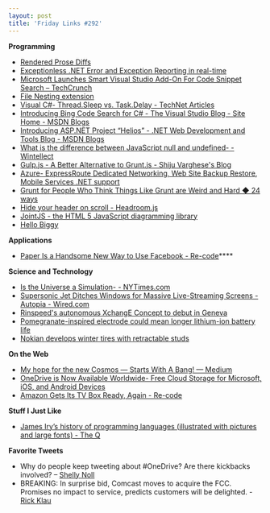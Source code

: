 ```yaml
---
layout: post
title: 'Friday Links #292'
---
```

**Programming**

  * [Rendered Prose Diffs](https://github.com/blog/1784-rendered-prose-diffs)
  * [Exceptionless .NET Error and Exception Reporting in real-time](http://exceptionless.com/)
  * [Microsoft Launches Smart Visual Studio Add-On For Code Snippet Search – TechCrunch](http://techcrunch.com/2014/02/17/microsoft-launches-smart-visual-studio-add-on-for-code-snippet-search/)
  * [File Nesting extension](http://visualstudiogallery.msdn.microsoft.com/3ebde8fb-26d8-4374-a0eb-1e4e2665070c)
  * [Visual C#- Thread.Sleep vs. Task.Delay - TechNet Articles](http://social.technet.microsoft.com/wiki/contents/articles/21177.visual-c-thread-sleep-vs-task-delay.aspx)
  * [Introducing Bing Code Search for C# - The Visual Studio Blog - Site Home - MSDN Blogs](http://blogs.msdn.com/b/visualstudio/archive/2014/02/17/introducing-bing-code-search-for-c.aspx)
  * [Introducing ASP.NET Project “Helios” - .NET Web Development and Tools Blog - MSDN Blogs](http://blogs.msdn.com/b/webdev/archive/2014/02/18/introducing-asp-net-project-helios.aspx)
  * [What is the difference between JavaScript null and undefined- - Wintellect](http://wintellect.com/blogs/mharpur/what-is-the-difference-between-javascript-null-and-undefined)
  * [Gulp.js - A Better Alternative to Grunt.js - Shiju Varghese's Blog](http://weblogs.asp.net/shijuvarghese/archive/2014/02/19/gulp-js-a-better-alternative-to-grunt-js.aspx?utm_source=feedburner&utm_medium=feed&utm_campaign=Feed%3A+ShijuVBlog+%28Shiju+Varghese%27s+Blog%29)
  * [Azure- ExpressRoute Dedicated Networking, Web Site Backup Restore, Mobile Services .NET support](http://weblogs.asp.net/scottgu/archive/2014/02/20/azure-expressroute-dedicated-networking-web-site-backup-restore-mobile-services-net-support-hadoop-2-2-and-more.aspx)
  * [Grunt for People Who Think Things Like Grunt are Weird and Hard ◆ 24 ways](http://24ways.org/2013/grunt-is-not-weird-and-hard/?utm_source=The+Web+Weekly+Newsletter&utm_campaign=58382436e8-The_Web_Weekly_Edition_6&utm_medium=email&utm_term=0_8ad074a071-58382436e8-100366213)
  * [Hide your header on scroll - Headroom.js](http://wicky.nillia.ms/headroom.js/)
  * [JointJS - the HTML 5 JavaScript diagramming library](http://www.jointjs.com/?utm_source=javascriptweekly&utm_medium=email)
  * [Hello Biggy](http://www.wekeroad.com/2014/02/19/hello-biggy/?utm_source=feedburner&utm_medium=feed&utm_campaign=Feed%3A+wekeroad%2FEeKc+%28Rob+Conery%29)

**Applications**

  * [Paper Is a Handsome New Way to Use Facebook - Re-code](http://recode.net/2014/02/18/paper-is-a-handsome-new-way-to-use-facebook/)****

**Science and Technology**

  * [Is the Universe a Simulation- - NYTimes.com](http://www.nytimes.com/2014/02/16/opinion/sunday/is-the-universe-a-simulation.html?_r=0)
  * [Supersonic Jet Ditches Windows for Massive Live-Streaming Screens - Autopia - Wired.com](http://www.wired.com/autopia/2014/02/supersonic-jet-video-windows/)
  * [Rinspeed's autonomous XchangE Concept to debut in Geneva](http://www.gizmag.com/rinspeed-xchange-concept/30891/)
  * [Pomegranate-inspired electrode could mean longer lithium-ion battery life](http://www.gizmag.com/pomegranate-electrode-lithium-battery/30892/)
  * [Nokian develops winter tires with retractable studs](http://www.gizmag.com/nokian-retractable-stud-tires/30887/)

**On the Web**

  * [My hope for the new Cosmos — Starts With A Bang! — Medium](https://medium.com/starts-with-a-bang/2eb9684340a9)
  * [OneDrive is Now Available Worldwide- Free Cloud Storage for Microsoft, iOS, and Android Devices](http://blog.onedrive.com/onedrive-is-now-available-worldwide/)
  * [Amazon Gets Its TV Box Ready, Again - Re-code](http://recode.net/2014/02/21/amazon-gets-its-tv-box-ready-again/)

**Stuff I Just Like**

  * [James Iry’s history of programming languages (illustrated with pictures and large fonts) - The Q](http://thequickword.wordpress.com/2014/02/16/james-irys-history-of-programming-languages-illustrated-with-pictures-and-large-fonts/)

**Favorite Tweets**

  * Why do people keep tweeting about #OneDrive? Are there kickbacks involved? – [Shelly Noll](https://twitter.com/shellynoll/status/436549382234574848)
  * BREAKING: In surprise bid, Comcast moves to acquire the FCC. Promises no impact to service, predicts customers will be delighted. - [Rick Klau](https://twitter.com/resharper/status/435841422017986561)
